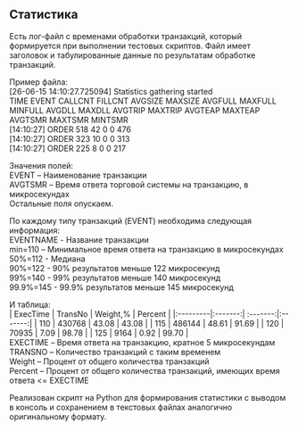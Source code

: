 ## Статистика

Есть лог-файл с временами обработки транзакций, который формируется при выполнении тестовых скриптов. Файл имеет заголовок и табулированные данные по результатам обработке транзакций.

Пример файла:  
[26-06-15 14:10:27.725094] Statistics gathering started  
TIME	EVENT	CALLCNT	FILLCNT	AVGSIZE	MAXSIZE	AVGFULL	MAXFULL	MINFULL	AVGDLL	MAXDLL	AVGTRIP	MAXTRIP	AVGTEAP	MAXTEAP	AVGTSMR	MAXTSMR	MINTSMR  
[14:10:27]	ORDER					518			42		0		0		476  
[14:10:27]	ORDER					323			10		0		0		313  
[14:10:27]	ORDER					225			8		0		0		217  

Значения полей:  
EVENT – Наименование транзакции  
AVGTSMR – Время ответа торговой системы на транзакцию, в микросекундах  
Остальные поля опускаем.  

По каждому типу транзакций (EVENT) необходима следующая информация:  
  EVENTNAME - Название транзакции  
  min=110 – Минимальное время ответа на транзакцию в микросекундах  
  50%=112 - Медиана  
  90%=122 - 90% результатов меньше 122 микросекунд  
  99%=140 - 99% результатов меньше 140 микросекунд  
  99.9%=145 - 99.9% результатов меньше 145 микросекунд  

И таблица:  
| ExecTime | TransNo | Weight,% | Percent |
|:---------|:-------:| :-------:|:-------:|
| 110      | 430768  | 43.08    | 43.08   |
| 115      | 486144  | 48.61    | 91.69   |
| 120      | 70935   | 7.09     | 98.78   |
| 125      | 9164    | 0.92     | 99.70   |  
EXECTIME – Время ответа на транзакцию, кратное 5 микросекундам  
TRANSNO – Количество транзакций с таким временем  
Weight – Процент от общего количества транзакций  
Percent – Процент от общего количества транзакций, имеющих время ответа <= EXECTIME

Реализован скрипт на Python для формирования статистики с выводом в консоль и сохранением в текстовых файлах аналогично оригинальному формату.
